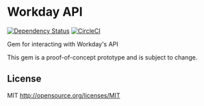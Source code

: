 Workday API
===========

[![Dependency Status](https://gemnasium.com/badges/github.com/girgalicious/workday.svg)](https://gemnasium.com/github.com/girgalicious/workday)
[![CircleCI](https://circleci.com/gh/girgalicious/workday.svg?style=svg)](https://circleci.com/gh/girgalicious/workday)

Gem for interacting with Workday's API


This gem is a proof-of-concept prototype and is subject to change.


## License

MIT http://opensource.org/licenses/MIT